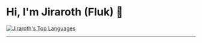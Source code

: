 # Hi, I'm Jiraroth (Fluk) 👋

<!--
[![Top Languages](https://github-readme-stats-git-master-jiraroths-projects.vercel.app/api/top-langs?username=Jiraroth&layout=compact&count_private=true&theme=dark)](https://github-readme-stats-git-master-jiraroths-projects.vercel.app/api/top-langs?username=Jiraroth&layout=compact&count_private=true&theme=dark)

[![Jiraroth's Top Languages](https://github-readme-stats.vercel.app/api/top-langs/?username=Jiraroth&layout=compact&count_private=true&theme=dark)](https://github.com/anuraghazra/github-readme-stats)
-->


[![Jiraroth's Top Languages](https://github-readme-stats.vercel.app/api/top-langs/?username=Jiraroth&layout=compact&count_private=true&theme=dark&title=Top+Languages&title_color=7eace1)](https://github.com/anuraghazra/github-readme-stats)


---

<!--
**Jiraroth/Jiraroth** is a ✨ _special_ ✨ repository because its `README.md` (this file) appears on your GitHub profile.
[![Top Languages](https://github-readme-stats-git-master-jiraroths-projects.vercel.app/api/top-langs?username=Jiraroth&layout=compact&count_private=true&theme=dark)](https://github.com/Jiraroth)

Here are some ideas to get you started:

- 🔭 I’m currently working on ...
- 🌱 I’m currently learning ...
- 👯 I’m looking to collaborate on ...
- 🤔 I’m looking for help with ...
- 💬 Ask me about ...
- 📫 How to reach me: ...
- 😄 Pronouns: ...
- ⚡ Fun fact: ...


### About me

… (เขียนเกี่ยวกับตัวคุณ) …

-->


